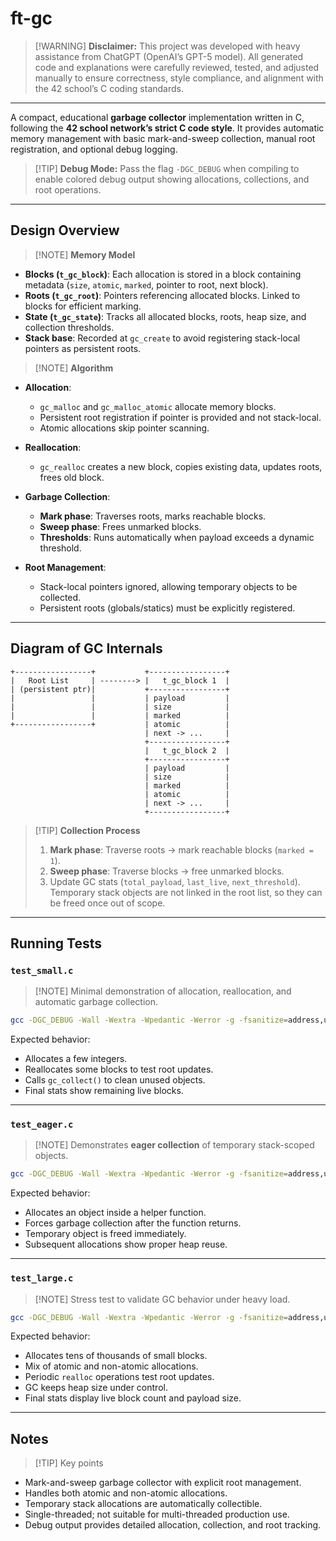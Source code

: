 # ft-gc

> [!WARNING] **Disclaimer:**
> This project was developed with heavy assistance from ChatGPT (OpenAI’s GPT-5 model).
> All generated code and explanations were carefully reviewed, tested, and adjusted manually to ensure correctness, style compliance, and alignment with the 42 school’s C coding standards.

---

A compact, educational **garbage collector** implementation written in C, following the **42 school network’s strict C code style**.
It provides automatic memory management with basic mark-and-sweep collection, manual root registration, and optional debug logging.

> [!TIP] **Debug Mode:**
> Pass the flag `-DGC_DEBUG` when compiling to enable colored debug output showing allocations, collections, and root operations.

---

## Design Overview

> [!NOTE] **Memory Model**

* **Blocks (`t_gc_block`)**: Each allocation is stored in a block containing metadata (`size`, `atomic`, `marked`, pointer to root, next block).
* **Roots (`t_gc_root`)**: Pointers referencing allocated blocks. Linked to blocks for efficient marking.
* **State (`t_gc_state`)**: Tracks all allocated blocks, roots, heap size, and collection thresholds.
* **Stack base**: Recorded at `gc_create` to avoid registering stack-local pointers as persistent roots.

> [!NOTE] **Algorithm**

* **Allocation**:

  * `gc_malloc` and `gc_malloc_atomic` allocate memory blocks.
  * Persistent root registration if pointer is provided and not stack-local.
  * Atomic allocations skip pointer scanning.

* **Reallocation**:

  * `gc_realloc` creates a new block, copies existing data, updates roots, frees old block.

* **Garbage Collection**:

  * **Mark phase**: Traverses roots, marks reachable blocks.
  * **Sweep phase**: Frees unmarked blocks.
  * **Thresholds**: Runs automatically when payload exceeds a dynamic threshold.

* **Root Management**:

  * Stack-local pointers ignored, allowing temporary objects to be collected.
  * Persistent roots (globals/statics) must be explicitly registered.

---

## Diagram of GC Internals

```
+-----------------+           +-----------------+
|   Root List     | --------> |   t_gc_block 1  |
| (persistent ptr)|           +-----------------+
|                 |           | payload         |
|                 |           | size            |
|                 |           | marked          |
+-----------------+           | atomic          |
                              | next -> ...     |
                              +-----------------+
                              |   t_gc_block 2  |
                              +-----------------+
                              | payload         |
                              | size            |
                              | marked          |
                              | atomic          |
                              | next -> ...     |
                              +-----------------+
```

> [!TIP] **Collection Process**
>
> 1. **Mark phase**: Traverse roots → mark reachable blocks (`marked = 1`).
> 2. **Sweep phase**: Traverse blocks → free unmarked blocks.
> 3. Update GC stats (`total_payload`, `last_live`, `next_threshold`).
>    Temporary stack objects are not linked in the root list, so they can be freed once out of scope.

---

## Running Tests

### `test_small.c`

> [!NOTE] Minimal demonstration of allocation, reallocation, and automatic garbage collection.

```sh
gcc -DGC_DEBUG -Wall -Wextra -Wpedantic -Werror -g -fsanitize=address,undefined gc/*.c test_small.c -Igc -o test_small && ./test_small
```

Expected behavior:

* Allocates a few integers.
* Reallocates some blocks to test root updates.
* Calls `gc_collect()` to clean unused objects.
* Final stats show remaining live blocks.

---

### `test_eager.c`

> [!NOTE] Demonstrates **eager collection** of temporary stack-scoped objects.

```sh
gcc -DGC_DEBUG -Wall -Wextra -Wpedantic -Werror -g -fsanitize=address,undefined gc/*.c test_eager.c -Igc -o test_eager && ./test_eager
```

Expected behavior:

* Allocates an object inside a helper function.
* Forces garbage collection after the function returns.
* Temporary object is freed immediately.
* Subsequent allocations show proper heap reuse.

---

### `test_large.c`

> [!NOTE] Stress test to validate GC behavior under heavy load.

```sh
gcc -DGC_DEBUG -Wall -Wextra -Wpedantic -Werror -g -fsanitize=address,undefined gc/*.c test_large.c -Igc -o test_large && ./test_large
```

Expected behavior:

* Allocates tens of thousands of small blocks.
* Mix of atomic and non-atomic allocations.
* Periodic `realloc` operations test root updates.
* GC keeps heap size under control.
* Final stats display live block count and payload size.

---

## Notes

> [!TIP] Key points

* Mark-and-sweep garbage collector with explicit root management.
* Handles both atomic and non-atomic allocations.
* Temporary stack allocations are automatically collectible.
* Single-threaded; not suitable for multi-threaded production use.
* Debug output provides detailed allocation, collection, and root tracking.
